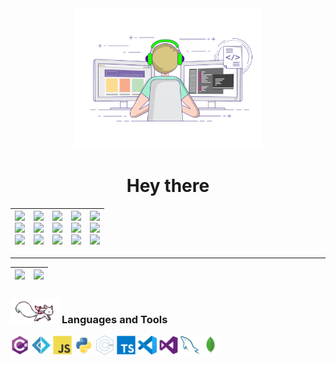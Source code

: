 <div id="header" align="center">
  <img src="./coding.gif" width="300"/>
  <h1>
    Hey there
  </h1>

| <img src="https://img.shields.io/static/v1?style=flat&label=&message=green&color=green" /><br /><img src="https://img.shields.io/static/v1?style=plastic&label=&&message=brightgreen&color=brightgreen" /><br /><img src="https://img.shields.io/static/v1?style=flat-square&label=&message=yellowgreen&color=yellowgreen" /> | <img src="https://img.shields.io/static/v1?style=for-the-badge&label=&message=yellow&color=yellow" /><br /><img src="https://img.shields.io/static/v1?label=&message=red&color=red" /><br /><img src="https://img.shields.io/static/v1??style=social&label=&message=orange&color=orange" /> | <img src="https://img.shields.io/static/v1?style=for-the-badge&label=&message=blue&color=blue" /><br /><img src="https://img.shields.io/static/v1?label=&message=lightgrey&color=lightgrey" /><br /><img src="https://img.shields.io/static/v1?style=flat-square&label=&message=important&color=important" /> | <img src="https://img.shields.io/static/v1?style=plastic&label=&message=success&color=success" /><br /><img src="https://img.shields.io/static/v1?label=&message=critical&color=critical" /><br /><img src="https://img.shields.io/static/v1?label=&message=informational&color=informational" /> | <img src="https://img.shields.io/static/v1?style=for-the-badge&label=&message=blueviolet&color=blueviolet" /><br /><img src="https://img.shields.io/static/v1?label=&message=inactive&color=inactive" /><br /><img src="https://img.shields.io/static/v1?label=&message=1C8CF3&color=1C8CF3" /> |
| ----------------------------------------------------------------------------------------------------------------------------------------------------------------------------------------------------------------------------------------------------------------------------------------------------------------------------- | ------------------------------------------------------------------------------------------------------------------------------------------------------------------------------------------------------------------------------------------------------------------------------------------- | ------------------------------------------------------------------------------------------------------------------------------------------------------------------------------------------------------------------------------------------------------------------------------------------------------------- | ------------------------------------------------------------------------------------------------------------------------------------------------------------------------------------------------------------------------------------------------------------------------------------------------- | ----------------------------------------------------------------------------------------------------------------------------------------------------------------------------------------------------------------------------------------------------------------------------------------------- |

</div>

---

| <a href="https://github.com/phamhongphuc1999/phamhongphuc1999"><img src="https://github-readme-stats.vercel.app/api?username=phamhongphuc1999&show_icons=true" /></a> | <a href="https://github.com/phamhongphuc1999/phamhongphuc1999"><img src="https://github-readme-stats.vercel.app/api/top-langs/?username=phamhongphuc1999&layout=donut&exclude_repo=Project2,WebCore&langs_count=6" /></a> |
| --------------------------------------------------------------------------------------------------------------------------------------------------------------------- | ------------------------------------------------------------------------------------------------------------------------------------------------------------------------------------------------------------------------- |

### <img height="40" src="./kyubey.gif"/> Languages and Tools

<div>
<img src="https://github.com/devicons/devicon/blob/master/icons/csharp/csharp-original.svg" width="30" height="30" />
<img src="https://github.com/devicons/devicon/blob/master/icons/fsharp/fsharp-original.svg" width="30" height="30" />
<img src="https://github.com/devicons/devicon/blob/master/icons/javascript/javascript-original.svg" width="30" height="30" />
<img src="https://github.com/devicons/devicon/blob/master/icons/python/python-original.svg" width="30" height="30" /> 
<img src="https://github.com/devicons/devicon/blob/master/icons/cplusplus/cplusplus-line.svg" width="30" height="30" /> 
<img src="https://github.com/devicons/devicon/blob/master/icons/typescript/typescript-original.svg" width="30" height="30" />
<img src="https://github.com/devicons/devicon/blob/master/icons/vscode/vscode-original.svg" width="30" height="30" />
<img src="https://github.com/devicons/devicon/blob/master/icons/visualstudio/visualstudio-plain.svg" width="30" height="30" />
<img src="https://github.com/devicons/devicon/blob/master/icons/mysql/mysql-original.svg" width="30" height="30" />
<img src="https://github.com/devicons/devicon/blob/master/icons/mongodb/mongodb-original.svg" width="30" height="30" />
</div>
